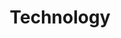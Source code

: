 ---
title: Technology
description: A collection of posts related to technology.
createdDate: 2024-01-16
sortOrder: 1
---